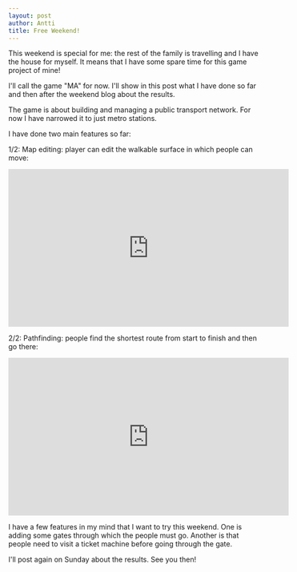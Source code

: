 ```yaml
---
layout: post
author: Antti
title: Free Weekend!
---
```


This weekend is special for me: the rest of the family is travelling and I have the house for myself. It means that I have some spare time for this game project of mine!

I'll call the game "MA" for now. I'll show in this post what I have done so far and then after the weekend blog about the results.

The game is about building and managing a public transport network. For now I have narrowed it to just metro stations.

I have done two main features so far:

1/2: Map editing: player can edit the walkable surface in which people can move:

<div class="blog__embed">
  <iframe width="560" height="315" src="https://www.youtube.com/embed/_2TsY8WH9tU" frameborder="0" allow="accelerometer; autoplay; encrypted-media; gyroscope; picture-in-picture" allowfullscreen></iframe>
</div> 

2/2: Pathfinding: people find the shortest route from start to finish and then go there:

<div class="blog__embed">
  <iframe width="560" height="315" src="https://www.youtube.com/embed/yO21IVYf3Xo" frameborder="0" allow="accelerometer; autoplay; encrypted-media; gyroscope; picture-in-picture" allowfullscreen></iframe>
</div> 

I have a few features in my mind that I want to try this weekend. One is adding some gates through which the people must go. Another is that people need to visit a ticket machine before going through the gate. 

I'll post again on Sunday about the results. See you then!
